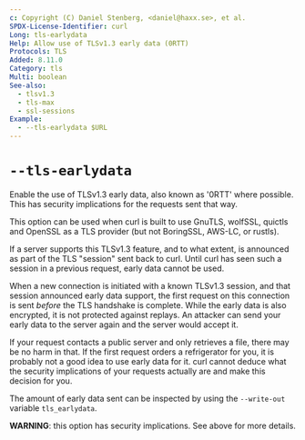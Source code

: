 ```yaml
---
c: Copyright (C) Daniel Stenberg, <daniel@haxx.se>, et al.
SPDX-License-Identifier: curl
Long: tls-earlydata
Help: Allow use of TLSv1.3 early data (0RTT)
Protocols: TLS
Added: 8.11.0
Category: tls
Multi: boolean
See-also:
  - tlsv1.3
  - tls-max
  - ssl-sessions
Example:
  - --tls-earlydata $URL
---
```


# `--tls-earlydata`

Enable the use of TLSv1.3 early data, also known as '0RTT' where possible.
This has security implications for the requests sent that way.

This option can be used when curl is built to use GnuTLS, wolfSSL, quictls and
OpenSSL as a TLS provider (but not BoringSSL, AWS-LC, or rustls).

If a server supports this TLSv1.3 feature, and to what extent, is announced
as part of the TLS "session" sent back to curl. Until curl has seen such
a session in a previous request, early data cannot be used.

When a new connection is initiated with a known TLSv1.3 session, and that
session announced early data support, the first request on this connection is
sent *before* the TLS handshake is complete. While the early data is also
encrypted, it is not protected against replays. An attacker can send
your early data to the server again and the server would accept it.

If your request contacts a public server and only retrieves a file, there
may be no harm in that. If the first request orders a refrigerator
for you, it is probably not a good idea to use early data for it. curl
cannot deduce what the security implications of your requests actually
are and make this decision for you.

The amount of early data sent can be inspected by using the `--write-out`
variable `tls_earlydata`.

**WARNING**: this option has security implications. See above for more
details.
